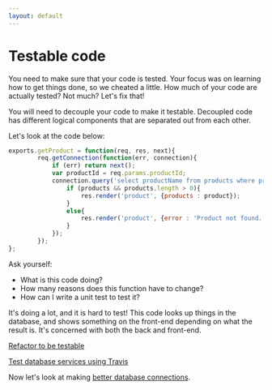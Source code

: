 ```yaml
---
layout: default
---
```


# Testable code

You need to make sure that your code is tested. Your focus was on learning how to get things done, so we cheated a little. How much of your code are actually tested? Not much? Let's fix that!

You will need to decouple your code to make it testable. Decoupled code has different logical components that are separated out from each other.

Let's look at the code below:

```javascript
exports.getProduct = function(req, res, next){
        req.getConnection(function(err, connection){
            if (err) return next();
            var productId = req.params.productId;
            connection.query('select productName from products where productId = ?', productId, function(err, products){
                if (products && products.length > 0){
                    res.render('product', {products : product});
                }
                else{
                    res.render('product', {error : 'Product not found.'})
                }
            });
        });
};
```

Ask yourself:

* What is this code doing?
* How many reasons does this function have to change?
* How can I write a unit test to test it?

It's doing a lot, and it is hard to test! This code looks up things in the database, and shows something on the front-end depending on what the result is. It's concerned with both the back and front-end.

[Refactor to be testable](/steps/refactor_to_be_testable.html)

[Test database services using Travis](/steps/test_db_services_using_travis.html)

Now let's look at making [better database connections](better-database-connections.md).
